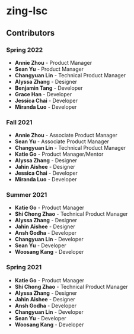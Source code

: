 # zing-lsc

## Contributors

### Spring 2022

- **Annie Zhou** - Product Manager
- **Sean Yu** - Product Manager
- **Changyuan Lin** - Technical Product Manager
- **Alyssa Zhang** - Designer
- **Benjamin Tang** - Developer
- **Grace Han** - Developer
- **Jessica Chai** - Developer
- **Miranda Luo** - Developer

### Fall 2021

- **Annie Zhou** - Associate Product Manager
- **Sean Yu** - Associate Product Manager
- **Changyuan Lin** - Technical Product Manager
- **Katie Go** - Product Manager/Mentor
- **Alyssa Zhang** - Designer
- **Jahin Aishee** - Designer
- **Jessica Chai** - Developer
- **Miranda Luo** - Developer

### Summer 2021

- **Katie Go** - Product Manager
- **Shi Chong Zhao** - Technical Product Manager
- **Alyssa Zhang** - Designer
- **Jahin Aishee** - Designer
- **Ansh Godha** - Developer
- **Changyuan Lin** - Developer
- **Sean Yu** - Developer
- **Woosang Kang** - Developer

### Spring 2021

- **Katie Go** - Product Manager
- **Shi Chong Zhao** - Technical Product Manager
- **Alyssa Zhang** - Designer
- **Jahin Aishee** - Designer
- **Ansh Godha** - Developer
- **Changyuan Lin** - Developer
- **Sean Yu** - Developer
- **Woosang Kang** - Developer
